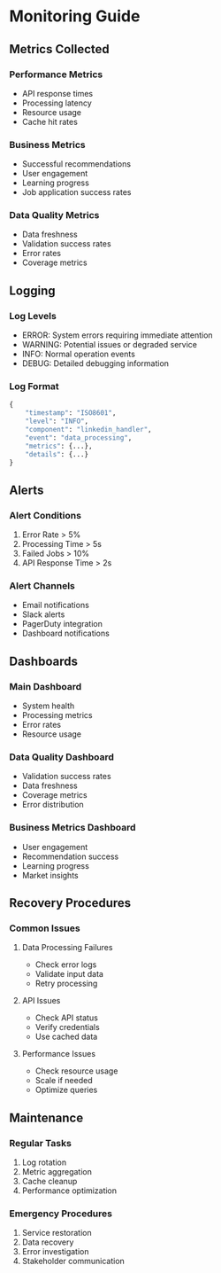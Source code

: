 # Monitoring Guide

## Metrics Collected

### Performance Metrics
- API response times
- Processing latency
- Resource usage
- Cache hit rates

### Business Metrics
- Successful recommendations
- User engagement
- Learning progress
- Job application success rates

### Data Quality Metrics
- Data freshness
- Validation success rates
- Error rates
- Coverage metrics

## Logging

### Log Levels
- ERROR: System errors requiring immediate attention
- WARNING: Potential issues or degraded service
- INFO: Normal operation events
- DEBUG: Detailed debugging information

### Log Format
```python
{
    "timestamp": "ISO8601",
    "level": "INFO",
    "component": "linkedin_handler",
    "event": "data_processing",
    "metrics": {...},
    "details": {...}
}
```

## Alerts

### Alert Conditions
1. Error Rate > 5%
2. Processing Time > 5s
3. Failed Jobs > 10%
4. API Response Time > 2s

### Alert Channels
- Email notifications
- Slack alerts
- PagerDuty integration
- Dashboard notifications

## Dashboards

### Main Dashboard
- System health
- Processing metrics
- Error rates
- Resource usage

### Data Quality Dashboard
- Validation success rates
- Data freshness
- Coverage metrics
- Error distribution

### Business Metrics Dashboard
- User engagement
- Recommendation success
- Learning progress
- Market insights

## Recovery Procedures

### Common Issues
1. Data Processing Failures
   - Check error logs
   - Validate input data
   - Retry processing

2. API Issues
   - Check API status
   - Verify credentials
   - Use cached data

3. Performance Issues
   - Check resource usage
   - Scale if needed
   - Optimize queries

## Maintenance

### Regular Tasks
1. Log rotation
2. Metric aggregation
3. Cache cleanup
4. Performance optimization

### Emergency Procedures
1. Service restoration
2. Data recovery
3. Error investigation
4. Stakeholder communication
